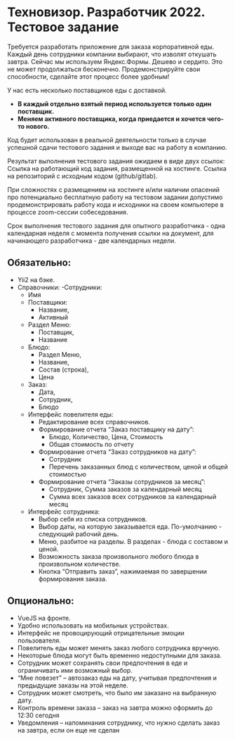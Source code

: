 # Техновизор. Разработчик 2022. Тестовое задание

Требуется разработать приложение для заказа корпоративной еды. Каждый день сотрудники компании выбирают, что изволят откушать завтра. Сейчас мы используем Яндекс.Формы. Дешево и сердито. Это не может продолжаться бесконечно. Продемонстрируйте свои способности, сделайте этот процесс более удобным!

У нас есть несколько поставщиков еды с доставкой. 
- **В каждый отдельно взятый период используется только один поставщик.**  
- **Меняем активного поставщика, когда приедается и хочется чего-то нового.**

Код будет использован в реальной деятельности только в случае успешной сдачи тестового задания и выходе вас на работу в компанию.

Результат выполнения тестового задания ожидаем в виде двух ссылок:
Ссылка на работающий код задания, размещенной на хостинге. 
Ссылка на репозиторий с исходным кодом (github/gitlab).

При сложностях с размещением на хостинге и/или наличии опасений про потенциально бесплатную работу на тестовом задании допустимо продемонстрировать работу кода и исходники на своем компьютере в процессе zoom-сессии собеседования.

Срок выполнения тестового задания для опытного разработчика - одна календарная неделя с момента получения ссылки на документ, для начинающего разработчика - две календарных недели.


## Обязательно:  
- Yii2 на бэке. 
- Справочники:
  -Сотрудники:  
    - Имя  
  - Поставщики:  
    - Название, 
    - Активный
  - Раздел Меню:  
    - Поставщик,  
    - Название
  - Блюдо:  
    - Раздел Меню,   
    - Название, 
    - Состав (строка),   
    - Цена
  - Заказ:  
    - Дата,  
    - Сотрудник,  
    - Блюдо
  - Интерфейс повелителя еды:  
    - Редактирование всех справочников.  
    - Формирование отчета “Заказ поставщику на дату”:  
      - Блюдо, Количество, Цена, Стоимость  
      - Общая стоимость по отчету  
    - Формирование отчета “Заказ сотрудников на дату”:  
      - Сотрудник  
      - Перечень заказанных блюд с количеством, ценой и общей стоимостью  
    - Формирование отчета “Заказы сотрудников за месяц”:  
      - Сотрудник, Сумма заказов за календарный месяц  
      - Сумма всех заказов всех сотрудников за календарный месяц 
  - Интерфейс сотрудника:  
    - Выбор себя из списка сотрудников.  
    - Выбор даты, на которую заказывается еда. По-умолчанию - следующий рабочий день.
    - Меню, разбитое на разделы. В разделах - блюда с составом и ценой.  
    - Возможность заказа произвольного любого блюда в произвольном количестве.  
    - Кнопка “Отправить заказ”, нажимаемая по завершении формирования заказа. 

## Опционально:
  - VueJS на фронте.
  - Удобно использовать на мобильных устройствах.
  - Интерфейс не провоцирующий отрицательные эмоции пользователя.
  - Повелитель еды может менять заказ любого сотрудника вручную.
  - Некоторые блюда могут быть временно недоступными для заказа.
  - Сотрудник может сохранять свои предпочтения в еде и ограничивать ими возможный выбор.
  - “Мне повезет” – автозаказ еды на дату, учитывая предпочтения и предыдущие заказы на этой неделе.
  - Сотрудник может смотреть, что было им заказано на выбранную дату.
  - Контроль времени заказа – заказ на завтра можно оформить до 12:30 сегодня
  - Уведомления – напоминания сотруднику, что нужно сделать заказ на завтра, если он еще не сделан
